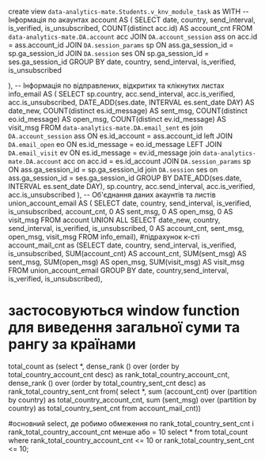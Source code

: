 create view `data-analytics-mate.Students.v_knv_module_task` as WITH
-- Інформація по акаунтах
  account AS (
  SELECT
    date,
    country,
    send_interval,
    is_verified,
    is_unsubscribed,
    COUNT(distinct acc.id) AS account_cnt
  FROM
    `data-analytics-mate.DA.account` acc
  JOIN
    `DA.account_session` ass
on acc.id = ass.account_id
  JOIN
    `DA.session_params` sp
  ON
  ass.ga_session_id = sp.ga_session_id
    JOIN
    `DA.session` ses
    ON
    sp.ga_session_id = ses.ga_session_id
  GROUP BY
    date,
    country,
    send_interval,
    is_verified,
    is_unsubscribed
   
  ),
-- Інформація по відправлених, відкритих та клікнутих листах
  info_email AS (
  SELECT
    sp.country,
    acc.send_interval,
    acc.is_verified,
    acc.is_unsubscribed,
    DATE_ADD(ses.date, INTERVAL es.sent_date DAY) AS date_new,
    COUNT(distinct es.id_message) AS sent_msg,
    COUNT(distinct eo.id_message) AS open_msg,
    COUNT(distinct ev.id_message) AS visit_msg
  FROM
    `data-analytics-mate.DA.email_sent` es
    join
    `DA.account_session` ass
  ON
    es.id_account = ass.account_id
  left JOIN
    `DA.email_open` eo
  ON
    es.id_message = eo.id_message
  LEFT JOIN
    `DA.email_visit` ev
  ON
    es.id_message = ev.id_message
join `data-analytics-mate.DA.account` acc
on acc.id = es.id_account
  JOIN
    `DA.session_params` sp
  ON
  ass.ga_session_id = sp.ga_session_id
  join `DA.session` ses
  on ass.ga_session_id = ses.ga_session_id
  GROUP BY
    DATE_ADD(ses.date, INTERVAL es.sent_date DAY), sp.country,
    acc.send_interval,
    acc.is_verified,
    acc.is_unsubscribed
  ),
-- Об'єднання даних акаунтів та листів
  union_account_email AS (
  SELECT
    date,
    country,
    send_interval,
    is_verified,
    is_unsubscribed,
    account_cnt,
    0 AS sent_msg,
    0 AS open_msg,
    0 AS visit_msg
  FROM
    account
  UNION ALL
  SELECT
    date_new,
    country,
    send_interval,
    is_verified,
    is_unsubscribed,
    0 AS account_cnt,
    sent_msg,
    open_msg,
    visit_msg
  FROM
    info_email),
#підрахунок к-сті
account_mail_cnt as (SELECT
  date,
  country,
  send_interval,
  is_verified,
  is_unsubscribed,
  SUM(account_cnt) AS account_cnt,
  SUM(sent_msg) AS sent_msg,
  SUM(open_msg) AS open_msg,
  SUM(visit_msg) AS visit_msg
FROM
  union_account_email
GROUP BY
  date,
  country,send_interval, is_verified, is_unsubscribed),
# застосовуються window function для виведення загальної суми та рангу за країнами  
total_count as (select *, dense_rank () over (order by total_country_account_cnt desc) as rank_total_country_account_cnt, dense_rank () over (order by total_country_sent_cnt desc) as rank_total_country_sent_cnt from(
select *, sum (account_cnt) over (partition by country) as total_country_account_cnt, sum (sent_msg) over (partition by country) as total_country_sent_cnt
from account_mail_cnt))


  #основний select, де робимо обмеження по rank_total_country_sent_cnt і rank_total_country_account_cnt менше або = 10
select
  *
  from total_count
  where rank_total_country_account_cnt <= 10 or rank_total_country_sent_cnt <= 10;
